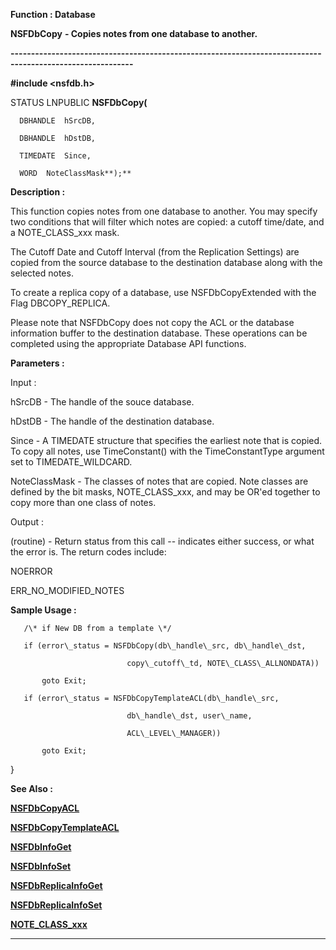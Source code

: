 




<!--
 /\* Font Definitions \*/
 @font-face
 {font-family:Courier;
 panose-1:2 7 4 9 2 2 5 2 4 4;}
@font-face
 {font-family:"Tms Rmn";
 panose-1:2 2 6 3 4 5 5 2 3 4;}
@font-face
 {font-family:Helv;
 panose-1:2 11 6 4 2 2 2 3 2 4;}
@font-face
 {font-family:"Cambria Math";
 panose-1:2 4 5 3 5 4 6 3 2 4;}
 /\* Style Definitions \*/
 p.MsoNormal, li.MsoNormal, div.MsoNormal
 {margin-top:0cm;
 margin-right:0cm;
 margin-bottom:8.0pt;
 margin-left:0cm;
 line-height:107%;
 font-size:11.0pt;
 font-family:"Calibri",sans-serif;}
.MsoChpDefault
 {font-size:11.0pt;}
.MsoPapDefault
 {margin-bottom:8.0pt;
 line-height:107%;}
 /\* Page Definitions \*/
 @page WordSection1
 {size:612.0pt 792.0pt;
 margin:72.0pt 72.0pt 72.0pt 72.0pt;}
div.WordSection1
 {page:WordSection1;}
-->




 


**Function : Database**



**NSFDbCopy** **- Copies
notes from one database to another.**


**----------------------------------------------------------------------------------------------------------**



**#include <nsfdb.h>**



STATUS
LNPUBLIC **NSFDbCopy(**  

      DBHANDLE  hSrcDB,  

      DBHANDLE  hDstDB,  

      TIMEDATE  Since,  

      WORD  NoteClassMask**);**



**Description :**



This function
copies notes from one database to another.  You may specify two conditions that
will filter which notes are copied: a cutoff time/date, and a NOTE\_CLASS\_xxx
mask.


 


The Cutoff
Date and Cutoff Interval (from the Replication Settings) are copied from the
source database to the destination database along with the selected notes.


 


To create a
replica copy of a database, use NSFDbCopyExtended with the Flag DBCOPY\_REPLICA.


 


Please note
that NSFDbCopy does not copy the ACL or the database information buffer to the
destination database.  These operations can be completed using the appropriate
Database API functions.


 


**Parameters :**



Input :  

hSrcDB  -  The handle of the souce database.  

  

hDstDB  -  The handle of the destination database.  

  

Since  -  A TIMEDATE structure that specifies the earliest note that is
copied.  To copy all notes, use TimeConstant() with the TimeConstantType
argument set to TIMEDATE\_WILDCARD.  

  

NoteClassMask  -  The classes of notes that are copied.  Note classes are
defined by the bit masks, NOTE\_CLASS\_xxx, and may be OR'ed together to copy
more than one class of notes.  

  




Output :  

(routine)  -  Return status from this call -- indicates either success, or what
the error is.  The return codes include:  

  

NOERROR  

ERR\_NO\_MODIFIED\_NOTES  

  

  




 **Sample Usage :**


  

       /\* if New DB from a template \*/  

       if (error\_status = NSFDbCopy(db\_handle\_src, db\_handle\_dst,  

                              copy\_cutoff\_td, NOTE\_CLASS\_ALLNONDATA))  

           goto Exit;  

       if (error\_status = NSFDbCopyTemplateACL(db\_handle\_src,  

                              db\_handle\_dst, user\_name,  

                              ACL\_LEVEL\_MANAGER))  

           goto Exit;  

   }  

  




 **See Also :**


**[NSFDbCopyACL](NSFDbCopyACL.md)**


**[NSFDbCopyTemplateACL](NSFDbCopyTemplateACL.md)**


**[NSFDbInfoGet](NSFDbInfoGet.md)**


**[NSFDbInfoSet](NSFDbInfoSet.md)**


**[NSFDbReplicaInfoGet](NSFDbReplicaInfoGet.md)**


**[NSFDbReplicaInfoSet](NSFDbReplicaInfoSet.md)**


**[NOTE\_CLASS\_xxx](NOTE_CLASS_xxx.md)**



----------------------------------------------------------------------------------------------------------


 





